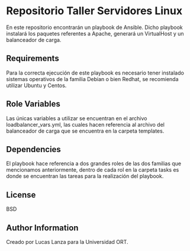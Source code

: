 Repositorio Taller Servidores Linux
=========

En este repositorio encontrarán un playbook de Ansible. Dicho playbook instalará los paquetes referentes a Apache, generará un VirtualHost y un balanceador de carga.

Requirements
------------

Para la correcta ejecución de este playbook es necesario tener instalado sistemas operativos de la familia Debian o bien Redhat, se recomienda utilizar Ubuntu y Centos.

Role Variables
--------------

Las únicas variables a utilizar se encuentran en el archivo loadbalancer_vars.yml, las cuales hacen referencia al archivo del balanceador de carga que se encuentra en la carpeta templates.

Dependencies
------------

El playbook hace referencia a dos grandes roles de las dos familias que mencionamos anteriormente, dentro de cada rol en la carpeta tasks es donde se encuentran las tareas para la realización del playbook.


License
-------

BSD

Author Information
------------------

Creado por Lucas Lanza para la Universidad ORT.
